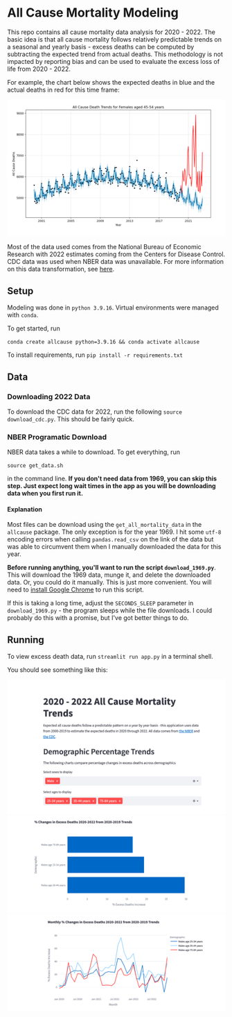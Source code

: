 # All Cause Mortality Modeling

This repo contains all cause mortality data analysis for 2020 - 2022. 
The basic idea is that all cause mortality follows relatively predictable
trends on a seasonal and yearly basis - excess deaths can be computed
by subtracting the expected trend from actual deaths. This methodology 
is not impacted by reporting bias and can be used to evaluate the excess
loss of life from 2020 - 2022. 

For example, the chart below shows the expected deaths in blue and the
actual deaths in red for this time frame:

![alt text](images/trend.png)


Most of the data used comes from the National Bureau of Economic Research with
2022 estimates coming from the Centers for Disease Control. CDC data
was used when NBER data was unavailable. For more information on this
data transformation, see [here](modeling/nber_data_approximation.ipynb).


## Setup

Modeling was done in `python 3.9.16`. Virtual environments
were managed with `conda`. 

To get started, run 

```
conda create allcause python=3.9.16 && conda activate allcause
```

To install requirements, run `pip install -r requirements.txt`

## Data 

### Downloading 2022 Data

To download the CDC data for 2022, run the following `source download_cdc.py`.
This should be fairly quick. 

### NBER Programatic Download

NBER data takes a while to download. To get everything, run
 
```
source get_data.sh
```

in the command line. 
**If you don't need data from 1969, you can skip this step. Just expect
long wait times in the app as you will be downloading data when you first 
run it.**

#### Explanation
Most files can be download using the `get_all_mortality_data`
in the `allcause` package. The only exception is for the year 1969.
I hit some `utf-8` encoding errors when calling `pandas.read_csv`
on the link of the data but was able to circumvent them when I manually 
downloaded the data for this year. 

**Before running anything, you'll want to run the script `download_1969.py`**. 
This will download the 1969 data, munge it, and delete the downloaded
data. Or, you could do it manually. This is just more convenient. You will 
need to [install Google Chrome](https://www.google.com/chrome/dr/download/?brand=SLLM&geo=US&gclid=CjwKCAiAxvGfBhB-EiwAMPakqqmyw6YWuXBhWu9TCAEIlccn-nrh3fC6w6p1mlhsbEovVZlgVwhG9RoCzNwQAvD_BwE&gclsrc=aw.ds)
to run this script. 

If this is taking a long time, adjust the `SECONDS_SLEEP` parameter in
`download_1969.py` - the program sleeps while the file downloads. I could
probably do this with a promise, but I've got better things to do. 

## Running

To view excess death data, run `streamlit run app.py` in a terminal shell.

You should see something like this:

![alt text](images/app1.png)
![alt text](images/app2.png)
![alt text](images/app3.png)